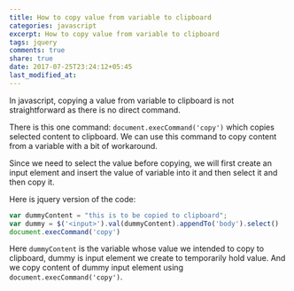 ```yaml
---
title: How to copy value from variable to clipboard
categories: javascript
excerpt: How to copy value from variable to clipboard
tags: jquery
comments: true
share: true
date: 2017-07-25T23:24:12+05:45
last_modified_at: 
---
```


In javascript, copying a value from variable to clipboard is not straightforward as there is no direct command.
 
There is this one command: `document.execCommand('copy')` which copies selected content to clipboard. We can use this command to copy content from a variable with a bit of workaround.
 
 Since we need to select the value before copying, we will first create an input element and insert the value of variable into it and then select it and then copy it.
 
 Here is jquery version of the code:
 
 ```js
 var dummyContent = "this is to be copied to clipboard";
 var dummy = $('<input>').val(dummyContent).appendTo('body').select()
 document.execCommand('copy')
 ```
 
 Here `dummyContent` is the variable whose value we intended to copy to clipboard, dummy is input element we create to temporarily hold value. And we copy content of dummy input element using `document.execCommand('copy')`.
 